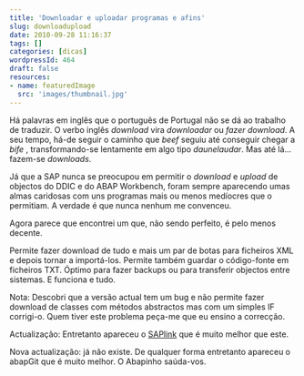 ```yaml
---
title: 'Downloadar e uploadar programas e afins'
slug: downloadupload
date: 2010-09-28 11:16:37
tags: []
categories: [dicas]
wordpressId: 464
draft: false
resources:
- name: featuredImage
  src: 'images/thumbnail.jpg'
---
```

Há palavras em inglês que o português de Portugal não se dá ao trabalho de traduzir. O verbo inglês _download_ vira _downloadar_ ou _fazer download_. A seu tempo, há-de seguir o caminho que _beef_ seguiu até conseguir chegar a _bife_ , transformando-se lentamente em algo tipo _daunelaudar_. Mas até lá... fazem-se _downloads_.

Já que a SAP nunca se preocupou em permitir o _download_ e _upload_ de objectos do DDIC e do ABAP Workbench, foram sempre aparecendo umas almas caridosas com uns programas mais ou menos medíocres que o permitiam. A verdade é que nunca nenhum me convenceu.

Agora parece que encontrei um que, não sendo perfeito, é pelo menos decente.

Permite fazer download de tudo e mais um par de botas para ficheiros XML e depois tornar a importá-los. Permite também guardar o código-fonte em ficheiros TXT. Óptimo para fazer backups ou para transferir objectos entre sistemas. E funciona e tudo.

Nota: Descobri que a versão actual tem um bug e não permite fazer download de classes com métodos abstractos mas com um simples IF corrigi-o. Quem tiver este problema peça-me que eu ensino a correcção.

Actualização: Entretanto apareceu o [SAPlink][2] que é muito melhor que este.

Nova actualização: já não existe. De qualquer forma entretanto apareceu o abapGit que é muito melhor.
O Abapinho saúda-vos.

   [2]: https://wiki.sdn.sap.com/wiki/display/ABAP/SAPlink
